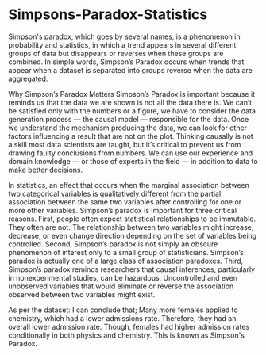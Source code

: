 # Simpsons-Paradox-Statistics

Simpson's paradox, which goes by several names, is a phenomenon in probability and statistics, in which a trend appears in several different groups of data but disappears or reverses when these groups are combined.
In simple words, Simpson’s Paradox occurs when trends that appear when a dataset is separated into groups reverse when the data are aggregated.

Why Simpson’s Paradox Matters
Simpson’s Paradox is important because it reminds us that the data we are shown is not all the data there is. We can’t be satisfied only with the numbers or a figure, we have to consider the data generation process — the causal model — responsible for the data. Once we understand the mechanism producing the data, we can look for other factors influencing a result that are not on the plot. Thinking causally is not a skill most data scientists are taught, but it’s critical to prevent us from drawing faulty conclusions from numbers. We can use our experience and domain knowledge — or those of experts in the field — in addition to data to make better decisions.

In statistics, an effect that occurs when the marginal association between two categorical variables is qualitatively different from the partial association between the same two variables after controlling for one or more other variables. Simpson’s paradox is important for three critical reasons. First, people often expect statistical relationships to be immutable. They often are not. The relationship between two variables might increase, decrease, or even change direction depending on the set of variables being controlled. Second, Simpson’s paradox is not simply an obscure phenomenon of interest only to a small group of statisticians. Simpson’s paradox is actually one of a large class of association paradoxes. Third, Simpson’s paradox reminds researchers that causal inferences, particularly in nonexperimental studies, can be hazardous. Uncontrolled and even unobserved variables that would eliminate or reverse the association observed between two variables might exist.

As per the dataset: I can conclude that;
Many more females applied to chemistry, which had a lower admissions rate. Therefore, they had an overall lower admission rate. Though, females had higher admission rates conditionally in both physics and chemistry. This is known as Simpson's Paradox.